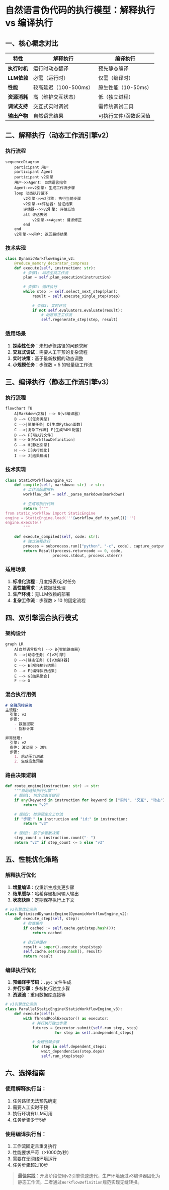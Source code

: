 # 自然语言伪代码的执行模型：解释执行 vs 编译执行

## 一、核心概念对比
| **特性**         | 解释执行                     | 编译执行                  |
|------------------|----------------------------|--------------------------|
| **执行时机**     | 运行时动态翻译              | 预先静态编译             |
| **LLM依赖**      | 必需（运行时）              | 仅需（编译时）           |
| **性能**         | 较高延迟（100-500ms）       | 原生性能（10-50ms）      |
| **资源消耗**     | 高（维护交互状态）          | 低（独立进程）           |
| **调试支持**     | 交互式实时调试              | 需传统调试工具           |
| **输出产物**     | 自然语言结果                | 可执行文件/函数返回值    |

## 二、解释执行（动态工作流引擎v2）
### 执行流程
```mermaid
sequenceDiagram
    participant 用户
    participant Agent
    participant v2引擎
    用户->>Agent: 自然语言指令
    Agent->>v2引擎: 生成工作流步骤
    loop 动态执行循环
        v2引擎->>v2引擎: 执行当前步骤
        v2引擎->>评估器: 验证结果
        评估器-->>v2引擎: 评估反馈
        alt 评估失败
            v2引擎->>Agent: 请求修正
        end
    end
    v2引擎->>用户: 返回最终结果
```

### 技术实现
```python
class DynamicWorkflowEngine_v2:
    @reduce_memory_decorator_compress
    def execute(self, instruction: str):
        # 步骤1: 动态生成工作流
        plan = self.plan_execution(instruction)
        
        # 步骤2: 循环执行
        while step := self.select_next_step(plan):
            result = self.execute_single_step(step)
            
            # 步骤3: 实时评估
            if not self.evaluators.evaluate(result):
                # 动态修正工作流
                self.regenerate_step(step, result)
```

### 适用场景
1. **探索性任务**：未知步骤路径的问题求解
2. **交互式调试**：需要人工干预的复杂流程
3. **实时决策**：基于最新数据的动态调整
4. **小规模任务**：步骤数 < 5 的轻量级工作流

## 三、编译执行（静态工作流引擎v3）
### 执行流程
```mermaid
flowchart TB
    A[Markdown文档] --> B(v3编译器)
    B --> C{任务类型}
    C -->|简单任务| D[生成Python函数]
    C -->|复杂工作流| E[生成YAML配置]
    D --> F[可执行文件]
    E --> G[WorkflowDefinition]
    G --> H[静态引擎]
    H --> I[执行优化]
    I --> J[结果输出]
```

### 技术实现
```python
class StaticWorkflowEngine_v3:
    def compile(self, markdown: str) -> str:
        # 工作流配置解析
        workflow_def = self._parse_markdown(markdown)
        
        # 生成可执行代码
        return f"""
from static_workflow import StaticEngine
engine = StaticEngine.load('''{workflow_def.to_yaml()}''')
engine.execute()
        """
    
    def execute_compiled(self, code: str):
        # 独立进程执行
        process = subprocess.run(["python", "-c", code], capture_output=True)
        return Result(process.returncode == 0, code, 
                     process.stdout, process.stderr)
```

### 适用场景
1. **标准化流程**：月度报表/定时任务
2. **高性能需求**：大数据批处理
3. **生产环境**：无LLM依赖的部署
4. **复杂工作流**：步骤数 > 10 的固定流程

## 四、双引擎混合执行模式
### 架构设计
```mermaid
graph LR
    A[自然语言指令] --> B{智能路由器}
    B -->|动态任务| C[v2引擎]
    B -->|静态任务| D[v3编译器]
    C --> E[解释执行结果]
    D --> F[编译执行结果]
    E --> G[结果聚合]
    F --> G
```

### 混合执行用例
```markdown
# 金融风控系统
主流程:
  引擎: v3
  步骤:
    - 数据提取
    - 指标计算

异常处理:
  引擎: v2
  条件: 波动率 > 30%
  步骤: 
    1. 启动压力测试
    2. 生成应急预案
```

### 路由决策逻辑
```python
def route_engine(instruction: str) -> str:
    """自动选择执行引擎"""
    # 规则1: 包含动态关键词
    if any(keyword in instruction for keyword in ["实时", "交互", "动态"]):
        return "v2"
    
    # 规则2: 检测预定义工作流
    if "步骤:" in instruction and "id:" in instruction:
        return "v3"
    
    # 规则3: 基于步骤数决策
    step_count = instruction.count("- ")
    return "v2" if step_count <= 5 else "v3"
```

## 五、性能优化策略
### 解释执行优化
1. **增量编译**：仅重新生成变更步骤
2. **结果缓存**：哈希存储相同输入输出
3. **状态快照**：定期保存执行上下文
```python
# v2引擎优化示例
class OptimizedDynamicEngine(DynamicWorkflowEngine_v2):
    def execute_step(self, step):
        # 检查缓存
        if cached := self.cache.get(step.hash()):
            return cached
            
        # 执行并缓存
        result = super().execute_step(step)
        self.cache.set(step.hash(), result)
        return result
```

### 编译执行优化
1. **预编译字节码**：`.pyc` 文件生成
2. **并行步骤**：多核执行独立步骤
3. **资源池**：重用数据库连接等
```python
# v3引擎优化示例
class ParallelStaticEngine(StaticWorkflowEngine_v3):
    def execute(self):
        with ThreadPoolExecutor() as executor:
            # 并行执行独立步骤
            futures = {executor.submit(self.run_step, step) 
                      for step in self.independent_steps}
            
            # 处理依赖步骤
            for step in self.dependent_steps:
                wait_dependencies(step.deps)
                self.run_step(step)
```

## 六、选择指南
### 使用解释执行当：
1. 任务路径无法预先确定
2. 需要人工实时干预
3. 执行环境有LLM可用
4. 任务步骤少于5步

### 使用编译执行当：
1. 工作流固定且重复执行
2. 性能要求严苛（>1000次/秒）
3. 需要在无网络环境运行
4. 任务步骤超过10步

> **最佳实践**：开发阶段使用v2引擎快速迭代，生产环境通过v3编译器固化为静态工作流。二者通过`WorkflowDefinition`规范实现无缝转换。
